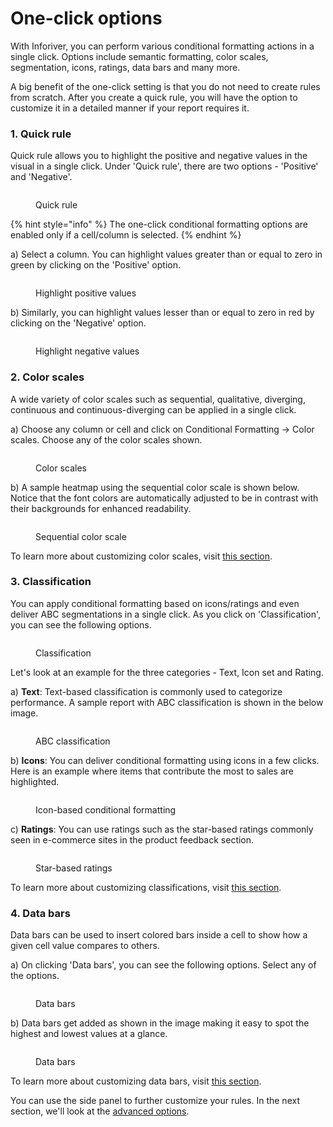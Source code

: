 # One-click options

With Inforiver, you can perform various conditional formatting actions in a single click. Options include semantic formatting, color scales, segmentation, icons, ratings, data bars and many more.

A big benefit of the one-click setting is that you do not need to create rules from scratch. After you create a quick rule, you will have the option to customize it in a detailed manner if your report requires it.

### 1. Quick rule

Quick rule allows you to highlight the positive and negative values in the visual in a single click. Under 'Quick rule', there are two options - 'Positive' and 'Negative'.

<figure><img src="../../.gitbook/assets/5.1.2 Quick rule.png" alt=""><figcaption><p>Quick rule</p></figcaption></figure>

{% hint style="info" %}
The one-click conditional formatting options are enabled only if a cell/column is selected.
{% endhint %}

a) Select a column. You can highlight values greater than or equal to zero in green by clicking on the 'Positive' option. &#x20;

<figure><img src="../../.gitbook/assets/5.1.3 Quick rule.png" alt=""><figcaption><p>Highlight positive values</p></figcaption></figure>

b) Similarly, you can highlight values lesser than or equal to zero in red by clicking on the 'Negative' option.&#x20;

<figure><img src="../../.gitbook/assets/5.1.5 Quick rule.png" alt=""><figcaption><p>Highlight negative values</p></figcaption></figure>

### 2. Color scales

A wide variety of color scales such as sequential, qualitative, diverging, continuous and continuous-diverging can be applied in a single click.&#x20;

a) Choose any column or cell and click on Conditional Formatting -> Color scales. Choose any of the color scales shown.

<figure><img src="../../.gitbook/assets/5.1.6 Color scales.png" alt=""><figcaption><p>Color scales</p></figcaption></figure>

b) A sample heatmap using the sequential color scale is shown below. Notice that the font colors are automatically adjusted to be in contrast with their backgrounds for enhanced readability.

<figure><img src="../../.gitbook/assets/5.1.8 Color scales (1).png" alt=""><figcaption><p>Sequential color scale</p></figcaption></figure>

To learn more about customizing color scales, visit [this section](color-scale.md).

### 3. Classification

You can apply conditional formatting based on icons/ratings and even deliver ABC segmentations in a single click. As you click on 'Classification', you can see the following options.&#x20;

<figure><img src="../../.gitbook/assets/Classification (1).png" alt=""><figcaption><p>Classification</p></figcaption></figure>

Let's look at an example for the three categories - Text, Icon set and Rating.

a) **Text**: Text-based classification is commonly used to categorize performance. A sample report with ABC classification is shown in the below image.

<figure><img src="../../.gitbook/assets/Text Classification (1).png" alt=""><figcaption><p>ABC classification</p></figcaption></figure>

b) **Icons**: You can deliver conditional formatting using icons in a few clicks. Here is an example where items that contribute the most to sales are highlighted.

<figure><img src="../../.gitbook/assets/5.1.9 Classification.png" alt=""><figcaption><p>Icon-based conditional formatting</p></figcaption></figure>

c) **Ratings**: You can use ratings such as the star-based ratings commonly seen in e-commerce sites in the product feedback section.&#x20;

<figure><img src="../../.gitbook/assets/5.1.10 Classification.png" alt=""><figcaption><p>Star-based ratings</p></figcaption></figure>

To learn more about customizing classifications, visit [this section](classification.md).

### 4. Data bars

Data bars can be used to insert colored bars inside a cell to show how a given cell value compares to others.&#x20;

a) On clicking 'Data bars', you can see the following options. Select any of the options.

<figure><img src="../../.gitbook/assets/5.6.2 Data bars.png" alt=""><figcaption><p>Data bars</p></figcaption></figure>

b) Data bars get added as shown in the image making it easy to spot the highest and lowest values at a glance.

<figure><img src="../../.gitbook/assets/5.6.3 Data bars.png" alt=""><figcaption><p>Data bars</p></figcaption></figure>

To learn more about customizing data bars, visit [this section](color-scale.md#2.-data-bars).

You can use the side panel to further customize your rules. In the next section, we'll look at the [advanced options](create-rule-basic-settings.md).
